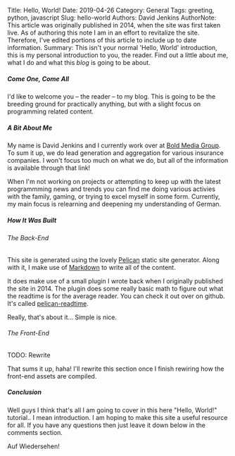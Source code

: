 Title: Hello, World!
Date: 2019-04-26
Category: General
Tags: greeting, python, javascript
Slug: hello-world
Authors: David Jenkins
AuthorNote: This article was originally published in 2014, when the site was
            first taken live. As of authoring this note I am in an effort to
            revitalize the site. Therefore, I've edited portions of this article
            to include up to date information.
Summary: This isn't your normal 'Hello, World' introduction, this is my personal
         introduction to you, the reader.  Find out a little about me, what I do
         and what this _blog_ is going to be about.


##### Come One, Come All

I'd like to welcome you &ndash; the reader &ndash; to my blog.  This
is going to be the breeding ground for practically anything, but with
a slight focus on programming related content.


##### A Bit About Me

My name is David Jenkins and I currently work over at [Bold Media Group](https://boldmediagroup.com).
To sum it up, we do lead generation and aggregation for various insurance
companies. I won't focus too much on what we do, but all
of the information is available through that link!

When I'm not working on projects or attempting to keep up with
the latest programmming news and trends you can find me doing various
activies with the family, gaming, or trying to excel myself in some form.
Currently, my main focus is relearning and deepening my understanding of
German.


##### How It Was Built

###### The Back-End

This site is generated using the lovely [Pelican](https://blog.getpelican.com/) static
site generator. Along with it, I make use of [Markdown](https://daringfireball.net/projects/markdown/)
to write all of the content.

It does make use of a small plugin I wrote back when I originally published
the site in 2014. The plugin does some really basic math to figure out what the readtime
is for the average reader. You can check it out over on github. It's called
[pelican-readtime](https://github.com/JenkinsDev/pelican-readtime).

Really, that's about it... Simple is nice.

###### The Front-End

TODO: Rewrite

That sums it up, haha! I'll rewrite this section once I finish rewiring how the front-end
assets are compiled.


##### Conclusion

Well guys I think that's all I am going to cover in this here "Hello, World!"
tutorial.. I mean introduction.  I am hoping to make this site a
useful resource for all. If you have any questions then just leave
it down below in the comments section.

Auf Wiedersehen!
